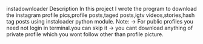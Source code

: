 instadownloader
Description
In this project I wrote the program to download the instagram profile pics,profile posts,taged posts,igtv videos,stories,hash tag posts using instaloader python module.
Note:
-> For public profiles you need not login in terminal.you can skip it
-> you cant download anything of private profile which you wont follow other than profile picture.
